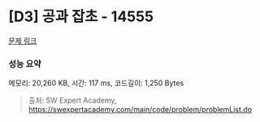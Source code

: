 # [D3] 공과 잡초 - 14555 

[문제 링크](https://swexpertacademy.com/main/code/problem/problemDetail.do?contestProbId=AYGtoa3qARcDFARC) 

### 성능 요약

메모리: 20,260 KB, 시간: 117 ms, 코드길이: 1,250 Bytes



> 출처: SW Expert Academy, https://swexpertacademy.com/main/code/problem/problemList.do